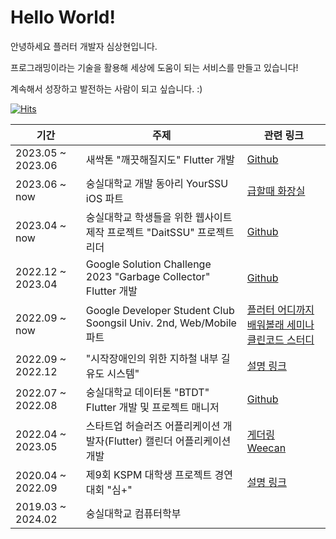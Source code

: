 # **Hello World!**

안녕하세요 플러터 개발자 심상현입니다.

프로그래밍이라는 기술을 활용해 세상에 도움이 되는 서비스를 만들고 있습니다!

계속해서 성장하고 발전하는 사람이 되고 싶습니다. :)


[![Hits](https://hits.seeyoufarm.com/api/count/incr/badge.svg?url=https%3A%2F%2Fgithub.com%2Fhalfmoon-mind&count_bg=%2379C83D&title_bg=%23555555&icon=&icon_color=%23E7E7E7&title=hits&edge_flat=false)](https://hits.seeyoufarm.com)

|기간|주제|관련 링크|
|----|-----|----|
|2023.05 ~ 2023.06|새싹톤 "깨끗해질지도" Flutter 개발|[Github](https://github.com/May-Be-Clean/May_Be_Clean_client)
|2023.06 ~ now |숭실대학교 개발 동아리 YourSSU iOS 파트 |[급할때 화장실](https://github.com/YOURSSU-Rookiethon-Team3/Faster-Toilet-iOS)|
|2023.04 ~ now |숭실대학교 학생들을 위한 웹사이트 제작 프로젝트 "DaitSSU" 프로젝트 리더 |[Github](https://github.com/DaITssu)
|2022.12 ~ 2023.04 |Google Solution Challenge 2023 "Garbage Collector" Flutter 개발|[Github](https://github.com/gdsc-ssu/garbage-collector-client)|
|2022.09 ~ now |Google Developer Student Club Soongsil Univ. 2nd, Web/Mobile 파트 |[플러터 어디까지 배워볼래 세미나](https://archive-halfmoon-mind.s3.ap-northeast-2.amazonaws.com/%E1%84%91%E1%85%B3%E1%86%AF%E1%84%85%E1%85%A5%E1%84%90%E1%85%A5_%E1%84%8B%E1%85%A5%E1%84%83%E1%85%B5%E1%84%81%E1%85%A1%E1%84%8C%E1%85%B5_%E1%84%87%E1%85%A2%E1%84%8B%E1%85%AF%E1%84%87%E1%85%A9%E1%86%AF%E1%84%85%E1%85%A2.pdf) <br> [클린코드 스터디](https://github.com/gdsc-ssu/clean_code_master)|
|2022.09 ~ 2022.12 |"시작장애인의 위한 지하철 내부 길 유도 시스템"|[설명 링크](https://velog.io/@halfmoon_mind/%EC%8B%9C%EC%9E%91%EC%9E%A5%EC%95%A0%EC%9D%B8%EC%9D%98-%EC%9C%84%ED%95%9C-%EC%A7%80%ED%95%98%EC%B2%A0-%EB%82%B4%EB%B6%80-%EA%B8%B8-%EC%9C%A0%EB%8F%84-%EC%8B%9C%EC%8A%A4%ED%85%9C)|
|2022.07 ~ 2022.08 |숭실대학교 데이터톤 "BTDT" Flutter 개발 및 프로젝트 매니저 |[Github](https://github.com/halfmoon-mind/BTDT_flutter)|
|2022.04 ~ 2023.05 |스타트업 허슬러즈 어플리케이션 개발자(Flutter) 캘린더 어플리케이션 개발 |[게더링](https://apps.apple.com/kr/app/%EA%B2%8C%EB%8D%94%EB%A7%81-%EC%9A%94%EC%A6%98-%EC%84%B8%EB%8C%80%EC%9D%98-%EB%8A%90%EB%82%8C%EC%9E%88%EB%8A%94-%EC%BA%98%EB%A6%B0%EB%8D%94/id1643475991) <br> [Weecan](https://apps.apple.com/kr/app/weecan-%EC%A7%81%EA%B4%80%EC%A0%81%EC%9D%B8-%EC%8B%9C%EA%B0%84%ED%91%9C-%ED%94%8C%EB%9E%98%EB%84%88-%EC%95%B1/id6445887570) |
|2020.04 ~ 2022.09 |제9회 KSPM 대학생 프로젝트 경연대회 "심+"|[설명 링크](https://archive-halfmoon-mind.s3.ap-northeast-2.amazonaws.com/%E5%BF%83%2B+%E1%84%86%E1%85%A1%E1%84%8B%E1%85%B3%E1%86%B7%E1%84%8B%E1%85%B3%E1%86%AF+%E1%84%83%E1%85%A5%E1%84%92%E1%85%A1%E1%84%83%E1%85%A1!.pdf)
|2019.03 ~ 2024.02 |숭실대학교 컴퓨터학부||
